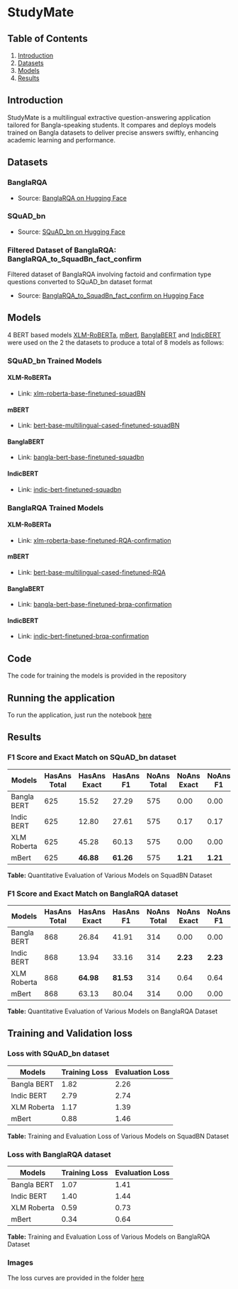 # StudyMate

## Table of Contents

1. [Introduction](#introduction)
2. [Datasets](#datasets)
3. [Models](#models)
4. [Results](#results)

## Introduction

StudyMate is a multilingual extractive question-answering application tailored for Bangla-speaking students. It compares and deploys models trained on Bangla datasets to deliver precise answers swiftly, enhancing academic learning and performance.

## Datasets

### BanglaRQA

- Source: [BanglaRQA on Hugging Face](https://huggingface.co/datasets/sartajekram/BanglaRQA)

### SQuAD_bn

- Source: [SQuAD_bn on Hugging Face](https://huggingface.co/datasets/csebuetnlp/squad_bn)

### Filtered Dataset of BanglaRQA: BanglaRQA_to_SquadBn_fact_confirm

Filtered dataset of BanglaRQA involving factoid and confirmation type questions converted to SQuAD_bn dataset format

- Source: [BanglaRQA_to_SquadBn_fact_confirm on Hugging Face](https://huggingface.co/datasets/shakun42/BanglaRQA_to_SquadBn_fact_confirm)

## Models

4 BERT based models [XLM-RoBERTa](https://huggingface.co/FacebookAI/xlm-roberta-base), [mBert](https://huggingface.co/google-bert/bert-base-multilingual-cased), [BanglaBERT](https://huggingface.co/sagorsarker/bangla-bert-base) and [IndicBERT](https://huggingface.co/ai4bharat/indic-bert) were used on the 2 the datasets to produce a total of 8 models as follows:

### SQuAD_bn Trained Models

#### XLM-RoBERTa

- Link: [xlm-roberta-base-finetuned-squadBN](https://huggingface.co/AsifAbrar6/xlm-roberta-base-finetuned-squadBN)

#### mBERT

- Link: [bert-base-multilingual-cased-finetuned-squadBN](https://huggingface.co/AsifAbrar6/bert-base-multilingual-cased-finetuned-squadBN)

#### BanglaBERT

- Link: [bangla-bert-base-finetuned-squadbn](https://huggingface.co/shakun42/bangla-bert-base-finetuned-squadbn)

#### IndicBERT

- Link: [indic-bert-finetuned-squadbn](https://huggingface.co/shakun42/indic-bert-finetuned-squadbn)

### BanglaRQA Trained Models

#### XLM-RoBERTa

- Link: [xlm-roberta-base-finetuned-RQA-confirmation](https://huggingface.co/AsifAbrar6/xlm-roberta-base-finetuned-RQA-confirmation)

#### mBERT

- Link: [bert-base-multilingual-cased-finetuned-RQA](https://huggingface.co/AsifAbrar6/bert-base-multilingual-cased-finetuned-RQA)

#### BanglaBERT

- Link: [bangla-bert-base-finetuned-brqa-confirmation](https://huggingface.co/shakun42/bangla-bert-base-finetuned-brqa-confirmation)

#### IndicBERT

- Link: [indic-bert-finetuned-brqa-confirmation](https://huggingface.co/shakun42/indic-bert-finetuned-brqa-confirmation)

## Code

The code for training the models is provided in the repository

## Running the application

To run the application, just run the notebook [here](./Project_UI_Gradio.ipynb)

## Results

### F1 Score and Exact Match on SQuAD_bn dataset

<table>
  <thead>
    <tr>
      <th>Models</th>
      <th>HasAns Total</th>
      <th>HasAns Exact</th>
      <th>HasAns F1</th>
      <th>NoAns Total</th>
      <th>NoAns Exact</th>
      <th>NoAns F1</th>
      <th>Exact</th>
      <th>F1</th>
    </tr>
  </thead>
  <tbody>
    <tr>
      <td>Bangla BERT</td>
      <td>625</td>
      <td>15.52</td>
      <td>27.29</td>
      <td>575</td>
      <td>0.00</td>
      <td>0.00</td>
      <td>8.08</td>
      <td>14.22</td>
    </tr>
    <tr>
      <td>Indic BERT</td>
      <td>625</td>
      <td>12.80</td>
      <td>27.61</td>
      <td>575</td>
      <td>0.17</td>
      <td>0.17</td>
      <td>6.75</td>
      <td>14.46</td>
    </tr>
    <tr>
      <td>XLM Roberta</td>
      <td>625</td>
      <td>45.28</td>
      <td>60.13</td>
      <td>575</td>
      <td>0.00</td>
      <td>0.00</td>
      <td>23.58</td>
      <td>31.31</td>
    </tr>
    <tr>
      <td>mBert</td>
      <td>625</td>
      <td><strong>46.88</strong></td>
      <td><strong>61.26</strong></td>
      <td>575</td>
      <td><strong>1.21</strong></td>
      <td><strong>1.21</strong></td>
      <td><strong>25.00</strong></td>
      <td><strong>32.49</strong></td>
    </tr>
  </tbody>
</table>
<p><strong>Table:</strong> Quantitative Evaluation of Various Models on SquadBN Dataset</p>

### F1 Score and Exact Match on BanglaRQA dataset

<table>
  <thead>
    <tr>
      <th>Models</th>
      <th>HasAns Total</th>
      <th>HasAns Exact</th>
      <th>HasAns F1</th>
      <th>NoAns Total</th>
      <th>NoAns Exact</th>
      <th>NoAns F1</th>
      <th>Exact</th>
      <th>F1</th>
    </tr>
  </thead>
  <tbody>
    <tr>
      <td>Bangla BERT</td>
      <td>868</td>
      <td>26.84</td>
      <td>41.91</td>
      <td>314</td>
      <td>0.00</td>
      <td>0.00</td>
      <td>19.71</td>
      <td>30.77</td>
    </tr>
    <tr>
      <td>Indic BERT</td>
      <td>868</td>
      <td>13.94</td>
      <td>33.16</td>
      <td>314</td>
      <td><strong>2.23</strong></td>
      <td><strong>2.23</strong></td>
      <td>10.83</td>
      <td>24.94</td>
    </tr>
    <tr>
      <td>XLM Roberta</td>
      <td>868</td>
      <td><strong>64.98</strong></td>
      <td><strong>81.53</strong></td>
      <td>314</td>
      <td>0.64</td>
      <td>0.64</td>
      <td><strong>47.89</strong></td>
      <td><strong>60.04</strong></td>
    </tr>
    <tr>
      <td>mBert</td>
      <td>868</td>
      <td>63.13</td>
      <td>80.04</td>
      <td>314</td>
      <td>0.00</td>
      <td>0.00</td>
      <td>46.36</td>
      <td>58.78</td>
    </tr>
  </tbody>
</table>
<p><strong>Table:</strong> Quantitative Evaluation of Various Models on BanglaRQA Dataset</p>

## Training and Validation loss

### Loss with SQuAD_bn dataset

<table>
  <thead>
    <tr>
      <th>Models</th>
      <th>Training Loss</th>
      <th>Evaluation Loss</th>
    </tr>
  </thead>
  <tbody>
    <tr>
      <td>Bangla BERT</td>
      <td>1.82</td>
      <td>2.26</td>
    </tr>
    <tr>
      <td>Indic BERT</td>
      <td>2.79</td>
      <td>2.74</td>
    </tr>
    <tr>
      <td>XLM Roberta</td>
      <td>1.17</td>
      <td>1.39</td>
    </tr>
    <tr>
      <td>mBert</td>
      <td>0.88</td>
      <td>1.46</td>
    </tr>
  </tbody>
</table>
<p><strong>Table:</strong> Training and Evaluation Loss of Various Models on SquadBN Dataset</p>

### Loss with BanglaRQA dataset

<table>
  <thead>
    <tr>
      <th>Models</th>
      <th>Training Loss</th>
      <th>Evaluation Loss</th>
    </tr>
  </thead>
  <tbody>
    <tr>
      <td>Bangla BERT</td>
      <td>1.07</td>
      <td>1.41</td>
    </tr>
    <tr>
      <td>Indic BERT</td>
      <td>1.40</td>
      <td>1.44</td>
    </tr>
    <tr>
      <td>XLM Roberta</td>
      <td>0.59</td>
      <td>0.73</td>
    </tr>
    <tr>
      <td>mBert</td>
      <td>0.34</td>
      <td>0.64</td>
    </tr>
  </tbody>
</table>
<p><strong>Table:</strong> Training and Evaluation Loss of Various Models on BanglaRQA Dataset</p>

### Images

The loss curves are provided in the folder [here](./Images/)

<!--
## Evaluations

| Model                | exact              | f1                 | total | HasAns_exact       | HasAns_f1          | HasAns_total | NoAns_exact         | NoAns_f1            | NoAns_total | best_exact         | best_exact_thresh | best_f1            | best_f1_thresh |
| -------------------- | ------------------ | ------------------ | ----- | ------------------ | ------------------ | ------------ | ------------------- | ------------------- | ----------- | ------------------ | ----------------- | ------------------ | -------------- |
| BanglaBERT_Base_BRQA | 18.95093062605753  | 29.891786130011873 | 1182  | 25.806451612903224 | 40.705174200085295 | 868          | 0.0                 | 0.0                 | 314         | 26.73434856175973  | 0.0               | 31.799368113736023 | 0.0            |
| BanglaBERT_SquadBN   | 9.25               | 16.132710539947382 | 1200  | 17.44              | 30.654804236698972 | 625          | 0.34782608695652173 | 0.34782608695652173 | 575         | 47.916666666666664 | 0.0               | 47.97222222222222  | 0.0            |
| IndicBERT-BanglaRQA  | 10.829103214890017 | 24.94270420474983  | 1182  | 13.940092165898617 | 33.159304573749196 | 868          | 2.229299363057325   | 2.229299363057325   | 314         | 26.56514382402707  | 0.0               | 27.684840734822945 | 0.0            |
| IndicBERT-SquadBN    | 6.75               | 14.464655088919802 | 1200  | 12.8               | 27.61213777072602  | 625          | 0.17391304347826086 | 0.17391304347826086 | 575         | 47.916666666666664 | 0.0               | 47.916666666666664 | 0.0            |
| XLM-Base-RQA         | 47.88494077834179  | 60.038975495562674 | 1182  | 64.97695852534562  | 81.5277293038653   | 868          | 0.6369426751592356  | 0.6369426751592356  | 314         | 47.71573604060914  | 0.0               | 59.86977075782999  | 0.0            |
| XLM-Base-SquadBN     | 23.583333333333332 | 31.319512540836108 | 1200  | 45.28              | 60.133464078405325 | 625          | 0.0                 | 0.0                 | 575         | 48.0               | 0.0               | 48.0               | 0.0            |
| mBert-Base-RQA       | 46.36209813874788  | 58.77937274709887  | 1182  | 63.133640552995395 | 80.04287855653325  | 868          | 0.0                 | 0.0                 | 314         | 46.36209813874788  | 0.0               | 58.77937274709885  | 0.0            |
| mBert-Base-SquadBN   | 25.0               | 32.49190584742056  | 1200  | 46.88              | 61.26445922704749  | 625          | 1.2173913043478262  | 1.2173913043478262  | 575         | 48.0               | 0.0               | 48.0               | 0.0            |

```

``` -->
